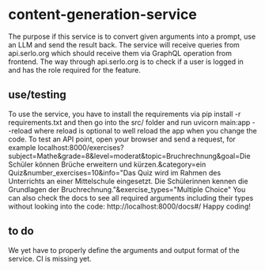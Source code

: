 # content-generation-service

The purpose if this service is to convert given arguments into a prompt, use an LLM and send the result back.
The service will receive queries from api.serlo.org which should receive them via GraphQL operation from frontend. 
The way through api.serlo.org is to check if a user is logged in and has the role required for the feature.

## use/testing

To use the service, you have to install the requirements via
    pip install -r requirements.txt
and then go into the src/ folder and run
    uvicorn main:app --reload
where reload is optional to well reload the app when you change the code.
To test an API point, open your browser and send a request, for example
    localhost:8000/exercises?subject=Mathe&grade=8&level=moderat&topic=Bruchrechnung&goal=Die Schüler können Brüche erweitern und kürzen.&category=ein Quiz&number_exercises=10&info="Das Quiz wird im Rahmen des Unterrichts an einer Mittelschule eingesetzt. Die Schülerinnen kennen die Grundlagen der Bruchrechnung."&exercise_types="Multiple Choice"
You can also check the docs to see all required arguments including their types without looking into the code:
    http://localhost:8000/docs#/
Happy coding!

## to do

We yet have to properly define the arguments and output format of the service.
CI is missing yet.